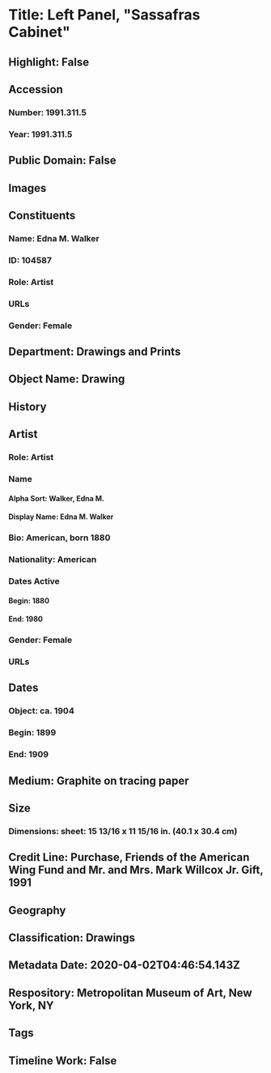 # Title: Left Panel, "Sassafras Cabinet"
## Highlight: False
## Accession
### Number: 1991.311.5
### Year: 1991.311.5
## Public Domain: False
## Images
## Constituents
### Name: Edna M. Walker
### ID: 104587
### Role: Artist
### URLs
### Gender: Female
## Department: Drawings and Prints
## Object Name: Drawing
## History
## Artist
### Role: Artist
### Name
#### Alpha Sort: Walker, Edna M.
#### Display Name: Edna M. Walker
### Bio: American, born 1880
### Nationality: American
### Dates Active
#### Begin: 1880
#### End: 1980
### Gender: Female
### URLs
## Dates
### Object: ca. 1904
### Begin: 1899
### End: 1909
## Medium: Graphite on tracing paper
## Size
### Dimensions: sheet: 15 13/16 x 11 15/16 in. (40.1 x 30.4 cm)
## Credit Line: Purchase, Friends of the American Wing Fund and Mr. and Mrs. Mark Willcox Jr. Gift, 1991
## Geography
## Classification: Drawings
## Metadata Date: 2020-04-02T04:46:54.143Z
## Respository: Metropolitan Museum of Art, New York, NY
## Tags
## Timeline Work: False